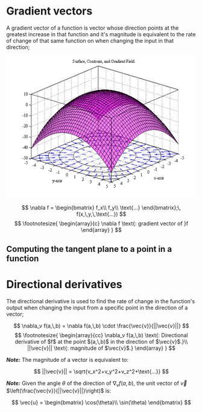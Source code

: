 # Gradient vectors

A gradient vector of a function is vector whose direction points at the greatest increase in that function and it's magnitude is equivalent to the rate of change of that same function on when changing the input in that direction;

![](img/gradient-field.png)

$$
\nabla f = \begin{bmatrix}
    f_x\\
    f_y\\
    \text{...}
\end{bmatrix};\, f(x,\,y,\,\text{...})
$$
$$
\footnotesize{
    \begin{array}{c}
        \nabla f \text{: gradient vector of }f
    \end{array}
}
$$

## Computing the tangent plane to a point in a function

# Directional derivatives

The directional derivative is used to find the rate of change in the function's output when changing the input from a specific point in the direction of a vector;

$$
\nabla_v f(a,\,b) = \nabla f(a,\,b) \cdot \frac{\vec{v}}{||\vec{v}||}
$$
$$
\footnotesize{
    \begin{array}{cc}
        \nabla_v f(a,\,b) \text{: Directional derivative of $f$ at the point $(a,\,b)$ in the direction of $\vec{v}$.}\\
        ||\vec{v}|| \text{: magnitude of $\vec{v}$.}
    \end{array}
}
$$

**_Note:_** The magnitude of a vector is equivalent to:

$$
||\vec{v}|| = \sqrt{v_x^2+v_y^2+v_z^2+\text{...}}
$$

**_Note:_** Given the angle $\theta$ of the direction of $\nabla_v f(a,\,b)$, the unit vector of $\vec{v}$ $\left(\frac{\vec{v}}{||\vec{v}||}\right)$ is:

$$
\vec{u} = 
\begin{bmatrix}
    \cos(\theta)\\
    \sin(\theta)
\end{bmatrix}
$$